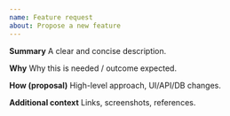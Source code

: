 ```yaml
---
name: Feature request
about: Propose a new feature
---
```


**Summary**
A clear and concise description.

**Why**
Why this is needed / outcome expected.

**How (proposal)**
High-level approach, UI/API/DB changes.

**Additional context**
Links, screenshots, references.
